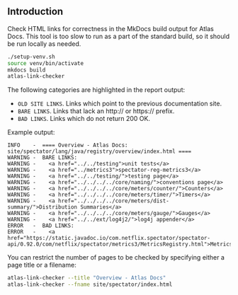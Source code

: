 ## Introduction

Check HTML links for correctness in the MkDocs build output for Atlas Docs. This tool is too slow
to run as a part of the standard build, so it should be run locally as needed.

```bash
./setup-venv.sh
source venv/bin/activate
mkdocs build
atlas-link-checker
```

The following categories are highlighted in the report output:

* `OLD SITE LINKS`. Links which point to the previous documentation site.
* `BARE LINKS`. Links that lack an http:// or https:// prefix.
* `BAD LINKS`. Links which do not return 200 OK.

Example output:

```
INFO    -  ==== Overview - Atlas Docs: site/spectator/lang/java/registry/overview/index.html ====
WARNING -  BARE LINKS:
WARNING -    <a href="../../testing">unit tests</a>
WARNING -    <a href="../metrics3">spectator-reg-metrics3</a>
WARNING -    <a href="../../testing/">testing page</a>
WARNING -    <a href="../../../../core/naming/">conventions page</a>
WARNING -    <a href="../../../../core/meters/counter/">Counters</a>
WARNING -    <a href="../../../../core/meters/timer/">Timers</a>
WARNING -    <a href="../../../../core/meters/dist-summary/">Distribution Summaries</a>
WARNING -    <a href="../../../../core/meters/gauge/">Gauges</a>
WARNING -    <a href="../../ext/log4j2/">log4j appender</a>
ERROR   -  BAD LINKS:
ERROR   -    <a href="https://static.javadoc.io/com.netflix.spectator/spectator-api/0.92.0/com/netflix/spectator/metrics3/MetricsRegistry.html">MetricsRegistry</a>
```

You can restrict the number of pages to be checked by specifying either a page title or a
filename:

```bash
atlas-link-checker --title "Overview - Atlas Docs"
atlas-link-checker --fname site/spectator/index.html
```
